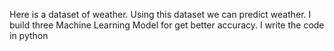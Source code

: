 Here is a dataset of weather. Using this dataset we can predict weather. I build three Machine Learning Model for get better accuracy. I write the code in python

